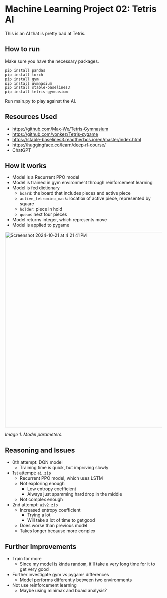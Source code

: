# Machine Learning Project 02: Tetris AI
This is an AI that is pretty bad at Tetris.

## How to run
Make sure you have the necessary packages.

```
pip install pandas
pip install torch
pip install gym
pip install gymnasium
pip install stable-baselines3
pip install tetris-gymnasium
```

Run main.py to play against the AI.

## Resources Used
- https://github.com/Max-We/Tetris-Gymnasium
- https://github.com/vonkez/Tetris-pygame
- https://stable-baselines3.readthedocs.io/en/master/index.html
- https://huggingface.co/learn/deep-rl-course/
- ChatGPT

## How it works
- Model is a Recurrent PPO model
- Model is trained in gym environment through reinforcement learning
- Model is fed dictionary
  - ```board```: the board that includes pieces and active piece
  - ```active_tetromino_mask```: location of active piece, represented by square
  - ```holder```: piece in hold
  - ```queue```: next four pieces
- Model returns integer, which represents move
- Model is applied to pygame

<img width="630" alt="Screenshot 2024-10-21 at 4 21 41 PM" src="https://github.com/user-attachments/assets/87911534-39aa-4f6d-8c44-3a3874691cc8">

*Image 1. Model parameters.*

## Reasoning and Issues
- 0th attempt: DQN model
  - Training time is quick, but improving slowly
- 1st attempt: ```ai.zip```
  - Recurrent PPO model, which uses LSTM 
  - Not exploring enough
    - Low entropy coefficient
    - Always just spamming hard drop in the middle
  - Not complex enough
- 2nd attempt: ```aiv2.zip```
  - Increased entropy coefficient
    - Trying a lot
    - Will take a lot of time to get good
  - Does worse than previous model
  - Takes longer because more complex

## Further Improvements
- Train for more
  - Since my model is kinda random, it'll take a very long time for it to get very good
- Further investigate gym vs pygame differences
  - Model performs differently between two environments
- Not use reinforcement learning
  - Maybe using minimax and board analysis?
